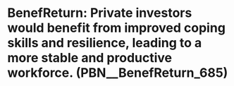 # BenefReturn: __Private investors would benefit from improved coping skills and resilience, leading to a more stable and productive workforce.__ (PBN__BenefReturn_685)

